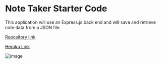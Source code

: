 # Note Taker Starter Code

 This application will use an Express.js back end and will save and retrieve note data from a JSON file.
 
 [Repository link](https://github.com/InaWise/11.-Express.js-Challenge-Note-Taker)
 
[Heroku Link](https://floating-citadel-42590.herokuapp.com/)
 
 ![image](https://user-images.githubusercontent.com/77795818/125170586-a1fff580-e17d-11eb-8381-42eeef3552e9.png)

